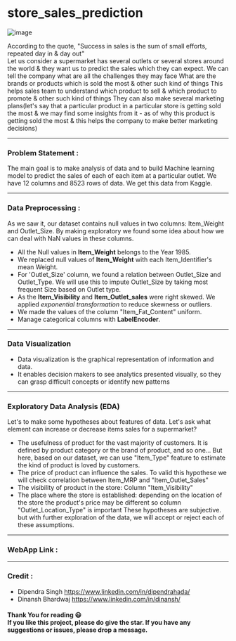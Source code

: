 # store_sales_prediction
![image](https://cdn.pixabay.com/photo/2015/08/07/16/07/shopping-879498_960_720.jpg) <br />

According to the quote, "Success in sales is the sum of small efforts, repeated day in & day out"<br />
Let us consider a supermarket has several outlets or several stores around the world & they want us to predict the sales which they can expect.
We can tell the company what are all the challenges they may face
What are the brands or products which is sold the most & other such kind of things
This helps sales team to understand which product to sell & which product to promote & other such kind of things
They can also make several marketing plans(let's say that a particular product in a particular store is getting sold the most & we may find some insights from it - as of why this product is getting sold the most & this helps the company to make better marketing decisions)

---
### Problem Statement :
The main goal is to make analysis of data and to build Machine learning model to predict the sales of each of each item at a particular outlet. 
We have 12 columns and 8523 rows of data. We get this data from Kaggle. 

---
### Data Preprocessing :
As we saw it, our dataset contains null values in two columns: Item_Weight and Outlet_Size. By making exploratory we found some idea about how we can deal with NaN values in these columns.
- All the Null values in **Item_Weight** belongs to the Year 1985. 
- We replaced null values of **Item_Weight** with each Item_Identifier's mean Weight.
- For 'Outlet_Size' column, we found a relation between Outlet_Size and Outlet_Type. We will use this to impute Outlet_Size by taking most frequent Size based on Outlet type.
- As the **Item_Visibility** and **Item_Outlet_sales** were right skewed. We applied *exponential transformation* to reduce skewness or outliers.
- We made the values of the column "Item_Fat_Content" uniform.
- Manage categorical columns with **LabelEncoder**.

---
### Data Visualization
- Data visualization is the graphical representation of information and data.
- It enables decision makers to see analytics presented visually, so they can grasp difficult concepts or identify new patterns

---
### Exploratory Data Analysis (EDA)
Let's to make some hypotheses about features of data. Let's ask what element can increase or decrease items sales for a supermarket?
- The usefulness of product for the vast majority of customers. It is defined by product category or the brand of product, and so one... But here, based on our dataset, we can use "Item_Type" feature to estimate the kind of product is loved by customers.
- The price of product can influence the sales. To valid this hypothese we will check correlation between Item_MRP and "Item_Outlet_Sales"
- The visibility of product in the store: Column "Item_Visibility"
- The place where the store is established: depending on the location of the store the product's price may be different so column "Outlet_Location_Type" is important
These hypotheses are subjective. but with further exploration of the data, we will accept or reject each of these assumptions.

---
### WebApp Link :

---
### Credit :
- Dipendra Singh https://www.linkedin.com/in/dipendrahada/
- Dinansh Bhardwaj https://www.linkedin.com/in/dinansh/
#### Thank You for reading 😃<br> If you like this project, please do give the star. If you have any suggestions or issues, please drop a message.
